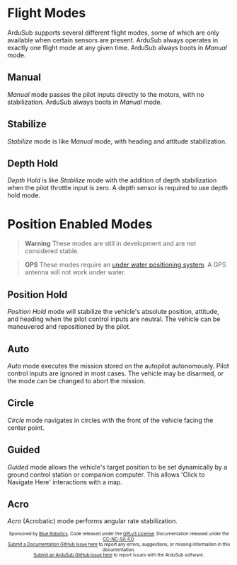 # Flight Modes

ArduSub supports several different flight modes, some of which are only available when certain sensors are present. ArduSub always operates in exactly one flight mode at any given time. ArduSub always boots in *Manual* mode.

## Manual

*Manual* mode passes the pilot inputs directly to the motors, with no stabilization. ArduSub always boots in *Manual* mode.

## Stabilize

*Stabilize* mode is like *Manual* mode, with heading and attitude stabilization.

## Depth Hold

*Depth Hold* is like *Stabilize* mode with the addition of depth stabilization when the pilot throttle input is zero. A depth sensor is required to use depth hold mode.

# Position Enabled Modes

> **Warning** These modes are still in development and are not considered stable.

<span></span>
> **GPS** These modes require an [under water positioning system](http://www.bluerobotics.com/store/electronics/underwater-gps/aps-wl-11001/). A GPS antenna will not work under water.

## Position Hold

*Position Hold* mode will stabilize the vehicle's absolute position, attitude, and heading when the pilot control inputs are neutral. The vehicle can be maneuvered and repositioned by the pilot.

## Auto

*Auto* mode executes the mission stored on the autopilot autonomously. Pilot control inputs are ignored in most cases. The vehicle may be disarmed, or the mode can be changed to abort the mission.

## Circle

*Circle* mode navigates in circles with the front of the vehicle facing the center point.

## Guided

*Guided* mode allows the vehicle's target position to be set dynamically by a ground control station or companion computer. This allows 'Click to Navigate Here' interactions with a map.

## Acro

*Acro* (Acrobatic) mode performs angular rate stabilization.

<p style="font-size:10px; text-align:center">
Sponsored by <a href="http://www.bluerobotics.com/">Blue Robotics</a>. Code released under the <a href="https://github.com/bluerobotics/ardusub/blob/master/COPYING.txt">GPLv3 License</a>. Documentation released under the <a href="https://creativecommons.org/licenses/by-nc-sa/4.0/">CC-NC-SA 4.0</a>.<br />
<a href="https://github.com/bluerobotics/ardusub-gitbook/issues/">Submit a Documentation GitHub Issue here</a> to report any errors, suggestions, or missing information in this documentation.<br />
<a href="https://github.com/bluerobotics/ardusub/issues/">Submit an ArduSub GitHub Issue here</a> to report issues with the ArduSub software.
</p>
